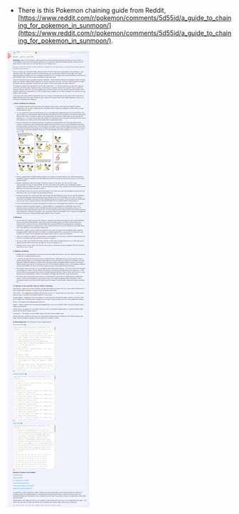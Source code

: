 * There is this Pokemon chaining guide from Reddit, [https://www.reddit.com/r/pokemon/comments/5d55id/a_guide_to_chaining_for_pokemon_in_sunmoon/](https://www.reddit.com/r/pokemon/comments/5d55id/a_guide_to_chaining_for_pokemon_in_sunmoon/).

![./20161203-1513-gmt+2-chaining-guide-in-pokemon-sun-and-pokemon-moon-1.png](./20161203-1513-gmt+2-chaining-guide-in-pokemon-sun-and-pokemon-moon-1.png)